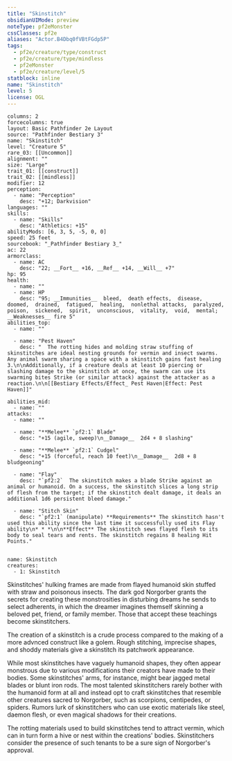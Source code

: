 ```yaml
---
title: "Skinstitch"
obsidianUIMode: preview
noteType: pf2eMonster
cssClasses: pf2e
aliases: "Actor.B4Dbq0fVBtFGdp5P" 
tags:
  - pf2e/creature/type/construct
  - pf2e/creature/type/mindless
  - pf2eMonster
  - pf2e/creature/level/5
statblock: inline
name: "Skinstitch"
level: 5
license: OGL
---
```


```statblock
columns: 2
forcecolumns: true
layout: Basic Pathfinder 2e Layout
source: "Pathfinder Bestiary 3"
name: "Skinstitch"
level: "Creature 5"
rare_03: [[Uncommon]]
alignment: ""
size: "Large"
trait_01: [[construct]]
trait_02: [[mindless]]
modifier: 12
perception:
  - name: "Perception"
    desc: "+12; Darkvision"
languages: ""
skills:
  - name: "Skills"
    desc: "Athletics: +15"
abilityMods: [6, 3, 5, -5, 0, 0]
speed: 25 feet
sourcebook: "_Pathfinder Bestiary 3_"
ac: 22
armorclass:
  - name: AC
    desc: "22; __Fort__ +16, __Ref__ +14, __Will__ +7"
hp: 95
health:
  - name: ""
  - name: HP
    desc: "95; __Immunities__  bleed,  death effects,  disease,  doomed,  drained,  fatigued,  healing,  nonlethal attacks,  paralyzed,  poison,  sickened,  spirit,  unconscious,  vitality,  void,  mental; __Weaknesses__ fire 5"
abilities_top:
  - name: ""

  - name: "Pest Haven"
    desc: "  The rotting hides and molding straw stuffing of skinstitches are ideal nesting grounds for vermin and insect swarms. Any animal swarm sharing a space with a skinstitch gains fast healing 3.\n\nAdditionally, if a creature deals at least 10 piercing or slashing damage to the skinstitch at once, the swarm can use its swarming bites Strike (or similar attack) against the attacker as a reaction.\n\n[[Bestiary Effects/Effect_ Pest Haven|Effect: Pest Haven]]"

abilities_mid:
  - name: ""
attacks:
  - name: ""

  - name: "**Melee** `pf2:1` Blade"
    desc: "+15 (agile, sweep)\n__Damage__  2d4 + 8 slashing"

  - name: "**Melee** `pf2:1` Cudgel"
    desc: "+15 (forceful, reach 10 feet)\n__Damage__  2d8 + 8 bludgeoning"

  - name: "Flay"
    desc: "`pf2:2`  The skinstitch makes a blade Strike against an animal or humanoid. On a success, the skinstitch slices a long strip of flesh from the target; if the skinstitch dealt damage, it deals an additional 1d6 persistent bleed damage."

  - name: "Stitch Skin"
    desc: "`pf2:1` (manipulate) **Requirements** The skinstitch hasn't used this ability since the last time it successfully used its Flay ability\n* * *\n\n**Effect** The skinstitch sews flayed flesh to its body to seal tears and rents. The skinstitch regains 8 healing Hit Points."
 
```

```encounter-table
name: Skinstitch
creatures:
  - 1: Skinstitch
```



Skinstitches' hulking frames are made from flayed humanoid skin stuffed with straw and poisonous insects. The dark god Norgorber grants the secrets for creating these monstrosities in disturbing dreams he sends to select adherents, in which the dreamer imagines themself skinning a beloved pet, friend, or family member. Those that accept these teachings become skinstitchers.

The creation of a skinstitch is a crude process compared to the making of a more advnced construct like a golem. Rough stitching, imprecise shapes, and shoddy materials give a skinstitch its patchwork appearance.

While most skinstitches have vaguely humanoid shapes, they often appear monstrous due to various modifications their creators have made to their bodies. Some skinstitches' arms, for instance, might bear jagged metal blades or blunt iron rods. The most talented skinstitchers rarely bother with the humanoid form at all and instead opt to craft skinstitches that resemble other creatures sacred to Norgorber, such as scorpions, centipedes, or spiders. Rumors lurk of skinstitchers who can use exotic materials like steel, daemon flesh, or even magical shadows for their creations.

The rotting materials used to build skinstitches tend to attract vermin, which can in turn form a hive or nest within the creations' bodies. Skinstitchers consider the presence of such tenants to be a sure sign of Norgorber's approval.
